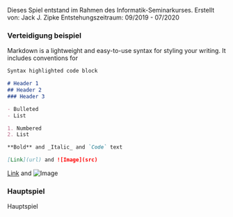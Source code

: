 Dieses Spiel entstand im Rahmen des Informatik-Seminarkurses.
Erstellt von: Jack J. Zipke
Entstehungszeitraum: 09/2019 - 07/2020

### Verteidigung beispiel

Markdown is a lightweight and easy-to-use syntax for styling your writing. It includes conventions for

```markdown
Syntax highlighted code block

# Header 1
## Header 2
### Header 3

- Bulleted
- List

1. Numbered
2. List

**Bold** and _Italic_ and `Code` text

[Link](url) and ![Image](src)
```

[Link]("StartMenu.html") and ![Image]("Game/Assets/brick.png")

### Hauptspiel

Hauptspiel
